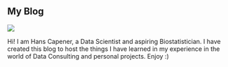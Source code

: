 ## My Blog

![](pfp.png)

Hi! I am Hans Capener, a Data Scientist and aspiring Biostatistician. I have created this blog to host the things I have learned in my experience in the world of Data Consulting and personal projects. Enjoy :)
